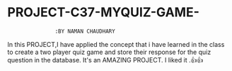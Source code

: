 # PROJECT-C37-MYQUIZ-GAME-
                   :BY NAMAN CHAUDHARY
In this PROJECT,I have applied the concept that i have learned in the class to create a two player quiz game and store their response for the quiz question in the database. It's an AMAZING PROJECT. I liked it .👍👍
